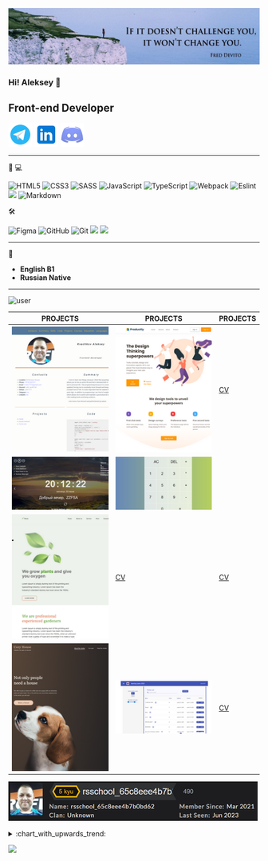 ![Header](https://github.com/Lelik7777/lelik7777/blob/main/assets/1659084864603.jpeg)
### Hi! Aleksey  👋 

## Front-end Developer

[![](https://github.com/Lelik7777/lelik7777/blob/main/assets/icons8-телеграмма-app-48.png)](https://t.me/Lelik_Jan) [![](https://github.com/Lelik7777/lelik7777/blob/main/assets/icons8-линкедин-48.png)](https://www.linkedin.com/in/alex-kvachkov-aa245a237/) [![](https://github.com/Lelik7777/lelik7777/blob/main/assets/icons8-discord-48.png)](https://discord.com/channels/@me)

---

:muscle: 💻

![HTML5](https://img.shields.io/badge/html5-%23E34F26.svg?style=for-the-badge&logo=html5&logoColor=white)
![CSS3](https://img.shields.io/badge/css3-%231572B6.svg?style=for-the-badge&logo=css3&logoColor=white)
![SASS](https://img.shields.io/badge/SASS-hotpink.svg?style=for-the-badge&logo=SASS&logoColor=white)
![JavaScript](https://img.shields.io/badge/-JavaScript-333?style=for-the-badge&logo=javascript)
![TypeScript](https://img.shields.io/badge/typescript-%23007ACC.svg?style=for-the-badge&logo=typescript&logoColor=white)
![Webpack](https://img.shields.io/badge/webpack-333?style=for-the-badge&logo=webpack&logoColor=white)
![Eslint](https://user-images.githubusercontent.com/91879193/231826273-47ced88f-3531-44bf-8370-d2e782feecf4.svg)
<img src="https://img.shields.io/badge/Prettier-black?style=for-the-badge&logo=prettier&logoColor=#FFA500"/>
![Markdown](https://img.shields.io/badge/-Markdown-333?style=for-the-badge&logo=markdown)


🛠

![Figma](https://img.shields.io/badge/figma-%23F24E1E.svg?style=for-the-badge&logo=figma&logoColor=white)
![GitHub](https://img.shields.io/badge/github-%23121011.svg?style=for-the-badge&logo=github&logoColor=white)
![Git](https://img.shields.io/badge/git-%23F05033.svg?style=for-the-badge&logo=git&logoColor=white)
<img src="https://img.shields.io/badge/vs code-blue?style=for-the-badge&logo=visualstudiocode&logoColor=cyan "/>
<img src="https://img.shields.io/badge/web storm-black?style=for-the-badge&logo=webstorm&logoColor=orange "/>


---

:tongue:
- **English B1**
- **Russian Native**

---

<img src="https://user-images.githubusercontent.com/72075841/212335840-3e807600-6092-4e6a-867e-df7b2d6f34f7.gif" alt="user" width="400"/> 

| PROJECTS | PROJECTS |  PROJECTS |
| ------- | -------- | -------- | 
| [![](https://github.com/Lelik7777/lelik7777/blob/main/assets/lelik7777.github.io_rsschool-cv_.png)](https://lelik7777.github.io/rsschool-cv/) |[![](https://github.com/Lelik7777/lelik7777/blob/main/assets/lelik7777.github.io_productly_.png)](https://lelik7777.github.io/productly/) |[CV](https://lelik7777.github.io/rsschool-cv/)  |[CV](https://lelik7777.github.io/rsschool-cv) |
| [![](https://github.com/Lelik7777/lelik7777/blob/main/assets/lelik7777.github.io_momentum-rs_.png)](https://lelik7777.github.io/momentum-rs/) |[![](https://github.com/Lelik7777/lelik7777/blob/main/assets/lelik7777.github.io_calculator_js_.png)](https://lelik7777.github.io/calculator_js/)|
| [![](https://github.com/Lelik7777/lelik7777/blob/main/assets/lelik7777.github.io_plants-rs_.png)](https://lelik7777.github.io/plants-rs/) |[CV](https://lelik7777.github.io/rsschool-cv/) |[CV](https://lelik7777.github.io/rsschool-cv/) |
| [![](https://github.com/Lelik7777/lelik7777/blob/main/assets/lelik7777.github.io_shelter-rs_shelter_index.html.png)](https://lelik7777.github.io/shelter-rs/shelter/index.html) |[![](https://github.com/Lelik7777/lelik7777/blob/main/assets/freiii21.github.io_friday-project_.png)](https://freiii21.github.io/friday-project/#/login) |[CV](https://lelik7777.github.io/rsschool-cv/) |
 
[![codewars](https://github.com/Lelik7777/lelik7777/blob/main/assets/codewars1.PNG)](https://www.codewars.com/users/rsschool_65c8eee4b7b0bd62)

<details>
  <summary>:chart_with_upwards_trend:</summary>
 <br/>
   <img align="left" alt="codeSTACKr's GitHub Stats" src="https://github-readme-stats.vercel.app/api/top-langs/?username=Lelik7777&langs_count=8&layout=compact" />
 
   <img align="left" alt="codeSTACKr's GitHub Stats" src="https://github-readme-stats.vercel.app/api?username=Lelik7777&show_icons=true" />
</details>


  ![](https://komarev.com/ghpvc/?username=Lelik7777&color=green)
